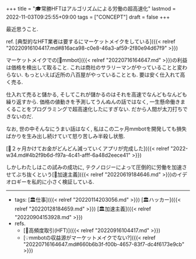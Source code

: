 +++
title = "🎓常勝HFTはアルゴリズムによる労働の超高速化"
lastmod = 2022-11-03T09:25:55+09:00
tags = ["CONCEPT"]
draft = false
+++

最近思うこと.

ref. [典型的なHFT業者は要するにマーケットメイクをしている]({{< relref "20220916104417.md#816aca98-c0e8-46a3-af59-2f80e94d67f9" >}})

マーケットメイクでの[📝mmbot]({{< relref "20220716164647.md" >}})の利益は価格を検出して取ること. これは商社のサラリーマンがやっていることと変わらない. もっといえば近所の八百屋がやっていることとも. 要は安く仕入れて高く売る.

仕入れて売ると儲かる, そしてこれが儲かるのはそれを高速でなんどもなんども繰り返すから. 価格の値動きを予測してうんぬんの話ではなく, 一生懸命働きまくることをプログラミングで超高速化したにすぎない. だから人間が太刀打ちできないのだ.

なお, 世の中そんなにうまい話はなく, 私はこの二ヶ月mmbotを開発しても損失ばかりを生み出し続けていて怒り苦しみ半殺し状態.

[💭２ヶ月かけてお金がどんどん減っていくアプリが完成した]({{< relref "2022-w34.md#4b2f9b6d-f97a-4c41-afff-6a48d2eece41" >}})

しかしわたしはこの試みの成功に, テクノロジーによって圧倒的に労働を加速させてぶち抜くという[📝加速主義]({{< relref "20220619184646.md" >}})のイデオロギーを私的に小さく検証している.

---

-   tags: [🏛仕事]({{< relref "20220114203056.md" >}}) [🏛ハッカー]({{< relref "20220128184659.md" >}}) [🏛加速主義]({{< relref "20220904153928.md" >}})
-   refs.
    -   [📝高頻度取引(HFT)]({{< relref "20220916104417.md" >}})
    -   [💡mmbotの収益源がマーケットメイクでない?]({{< relref "20220716164647.md#660b6b3f-f00b-4657-83f7-dc4f6173e9cb" >}})
